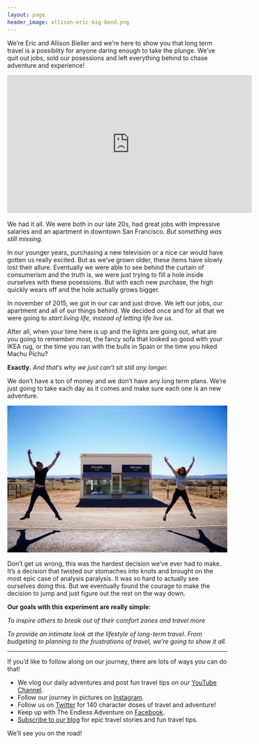 ```yaml
---
layout: page
header_image: allison-eric-big-bend.png
---
```


We’re Eric and Allison Bieller and we’re here to show you that long term travel is a possiblity for anyone daring enough to take the plunge. We’ve quit out jobs, sold our posessions and left everything behind to chase adventure and experience!

<iframe width="560" height="315" src="https://www.youtube.com/embed/Qm7a1IA7oQ8" frameborder="0" allowfullscreen></iframe>

We had it all. We were both in our late 20s, had great jobs with impressive salaries and an apartment in downtown San Francisco. *But something was still missing.*

In our younger years, purchasing a new television or a nice car would have gotten us really excited. But as we’ve grown older, these items have slowly lost their allure. Eventually we were able to see behind the curtain of consumerism and the truth is, we were just trying to fill a hole inside ourselves with these posessions. But with each new purchase, the high quickly wears off and the hole actually grows bigger.

In november of 2015, we got in our car and just drove. We left our jobs, our apartment and all of our things behind. We decided once and for all that we were going to *start living life, instead of letting life live us*.

After all, when your time here is up and the lights are going out, what are you going to remember most, the fancy sofa that looked so good with your IKEA rug, or the time you ran with the bulls in Spain or the time you hiked Machu Pichu?

**Exactly.** *And that’s why we just can’t sit still any longer.*

We don’t have a ton of money and we don’t have any long term plans. We’re just going to take each day as it comes and make sure each one is an new adventure.

![prada marfa](/images/uploads/prada-marfa.jpg)

Don’t get us wrong, this was the hardest decision we’ve ever had to make. It’s a decision that twisted our stomaches into knots and brought on the most epic case of analysis paralysis. It was so hard to actually see ourselves doing this. But we eventually found the courage to make the decision to jump and just figure out the rest on the way down.

**Our goals with this experiment are really simple:**

*To inspire others to break out of their comfort zones and travel more*

*To provide an intimate look at the lifestyle of long-term travel. From budgeting to planning to the frustrations of travel, we’re going to show it all.*

----

If you’d like to follow along on our journey, there are lots of ways you can do that!

- We vlog our daily adventures and post fun travel tips on our [YouTube Channel](https://www.youtube.com/c/TheEndlessAdventure?sub_confirmation=1).
- Follow our journey in pictures on [Instagram](instagram.com/theendlessadventure/).
- Follow us on [Twitter](https://twitter.com/The_Endless_A) for 140 character doses of travel and adventure!
- Keep up with The Endless Adventure on [Facebook](https://www.facebook.com/TheEndlessAdventurers/).
- [Subscribe to our blog](http://conversational.us6.list-manage.com/subscribe?u=f210e827b5997f97a4c359077&id=cbb27cac9e) for epic travel stories and fun travel tips.

We’ll see you on the road!
